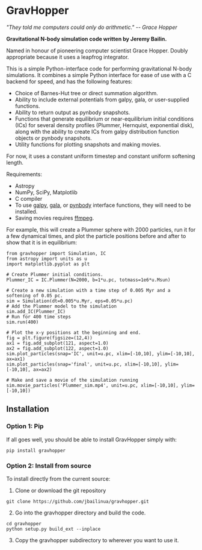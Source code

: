 # GravHopper

*"They told me computers could only do arithmetic." -- Grace Hopper*

**Gravitational N-body simulation code written by Jeremy Bailin.**

Named in honour of pioneering computer scientist Grace Hopper. Doubly appropriate
because it uses a leapfrog integrator.

This is a simple Python-interface code for performing gravitational N-body simulations. It combines a simple Python interface for ease of use with a C backend for speed, and has the following features:
 - Choice of Barnes-Hut tree or direct summation algorithm.
 - Ability to include external potentials from galpy, gala, or user-supplied functions.
 - Ability to return output as pynbody snapshots.
 - Functions that generate equilibrium or near-equilibrium initial conditions (ICs) for
    several density profiles (Plummer, Hernquist, exponential disk), along with the ability
    to create ICs from galpy distribution function objects or pynbody snapshots.
 - Utility functions for plotting snapshots and making movies.
 
For now, it uses a constant uniform timestep and constant uniform softening length.

Requirements:
 - Astropy
 - NumPy, SciPy, Matplotlib
 - C compiler
 - To use [galpy](https://github.com/jobovy/galpy), [gala](http://gala.adrian.pw/en/latest/),
    or [pynbody](https://pynbody.github.io/pynbody/) interface functions, they will need to be installed.
 - Saving movies requires [ffmpeg](https://www.ffmpeg.org/).

For example, this will create a Plummer sphere with 2000 particles, run it for a few dynamical times,
and plot the particle positions before and after to show that it is in equilibrium:

    from gravhopper import Simulation, IC
    from astropy import units as u
    import matplotlib.pyplot as plt
    
    # Create Plummer initial conditions.
    Plummer_IC = IC.Plummer(N=2000, b=1*u.pc, totmass=1e6*u.Msun)
    
    # Create a new simulation with a time step of 0.005 Myr and a softening of 0.05 pc.
    sim = Simulation(dt=0.005*u.Myr, eps=0.05*u.pc)
    # Add the Plummer model to the simulation
    sim.add_IC(Plummer_IC)
    # Run for 400 time steps
    sim.run(400)
    
    # Plot the x-y positions at the beginning and end.
    fig = plt.figure(figsize=(12,4))
    ax1 = fig.add_subplot(121, aspect=1.0)
    ax2 = fig.add_subplot(122, aspect=1.0)
    sim.plot_particles(snap='IC', unit=u.pc, xlim=[-10,10], ylim=[-10,10], ax=ax1)
    sim.plot_particles(snap='final', unit=u.pc, xlim=[-10,10], ylim=[-10,10], ax=ax2)
    
    # Make and save a movie of the simulation running
    sim.movie_particles('Plummer_sim.mp4', unit=u.pc, xlim=[-10,10], ylim=[-10,10])

## Installation

### Option 1: Pip

If all goes well, you should be able to install GravHopper simply with:
```
pip install gravhopper
```


### Option 2: Install from source

To install directly from the current source:

1. Clone or download the git repository
```
git clone https://github.com/jbailinua/gravhopper.git
```
2. Go into the gravhopper directory and build the code.
```
cd gravhopper
python setup.py build_ext --inplace
```    
3. Copy the gravhopper subdirectory to wherever you want to use it.
